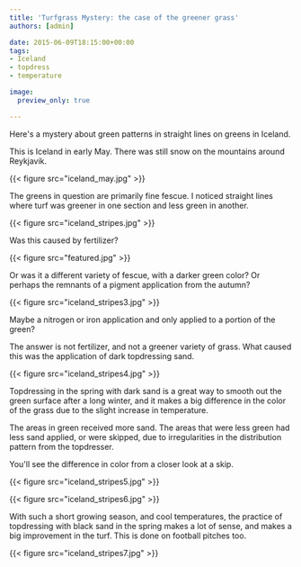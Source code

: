 ```yaml
---
title: 'Turfgrass Mystery: the case of the greener grass'
authors: [admin]

date: 2015-06-09T18:15:00+00:00
tags:
- Iceland
- topdress
- temperature

image:
  preview_only: true

---
```


Here's a mystery about green patterns in straight lines on greens in Iceland.

This is Iceland in early May. There was still snow on the mountains around Reykjavik.

{{< figure src="iceland_may.jpg" >}}

The greens in question are primarily fine fescue. I noticed straight lines where turf was greener in one section and less green in another.

{{< figure src="iceland_stripes.jpg" >}}

Was this caused by fertilizer?

{{< figure src="featured.jpg" >}}

Or was it a different variety of fescue, with a darker green color? Or perhaps the remnants of a pigment application from the autumn?

{{< figure src="iceland_stripes3.jpg" >}}

Maybe a nitrogen or iron application and only applied to a portion of the green?

The answer is not fertilizer, and not a greener variety of grass. What caused this was the application of dark topdressing sand.

{{< figure src="iceland_stripes4.jpg" >}}

Topdressing in the spring with dark sand is a great way to smooth out the green surface after a long winter, and it makes a big difference in the color of the grass due to the slight increase in temperature.

The areas in green received more sand. The areas that were less green had less sand applied, or were skipped, due to irregularities in the distribution pattern from the topdresser.

You'll see the difference in color from a closer look at a skip.

{{< figure src="iceland_stripes5.jpg" >}}

{{< figure src="iceland_stripes6.jpg" >}}

With such a short growing season, and cool temperatures, the practice of topdressing with black sand in the spring makes a lot of sense, and makes a big improvement in the turf. This is done on football pitches too.

{{< figure src="iceland_stripes7.jpg" >}}
